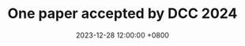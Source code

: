 ---
layout: post
title:  "One paper accepted by DCC 2024"
date:   2023-12-28 12:00:00 +0800
excerpt: "Variable-rate Neural Speech Compression with Multi-scale Feature Extraction and Improved Entropy Modeling"
categories: [academic]
---